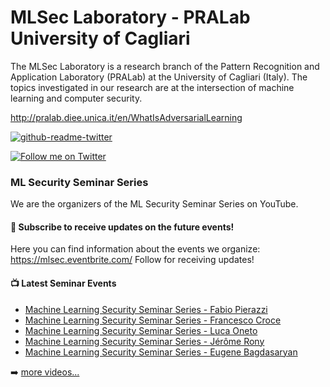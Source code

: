 # MLSec Laboratory - PRALab University of Cagliari

The MLSec Laboratory is a research branch of the Pattern Recognition and Application Laboratory (PRALab) at the University of Cagliari (Italy). 
The topics investigated in our research are at the intersection of machine learning and computer security.

http://pralab.diee.unica.it/en/WhatIsAdversarialLearning

[![github-readme-twitter](https://github-readme-twitter.gazf.vercel.app/api?id=mlsec_lab&layout=wide)](https://twitter.com/mlsec_lab)

[![Follow me on Twitter](https://img.shields.io/twitter/follow/mlsec_lab?style=social)](https://twitter.com/mlsec_lab)

### ML Security Seminar Series

We are the organizers of the ML Security Seminar Series on YouTube. 

#### :pushpin: Subscribe to receive updates on the future events!

Here you can find information about the events we organize: https://mlsec.eventbrite.com/
Follow for receiving updates!


#### :tv: Latest Seminar Events

<!-- BLOG-POST-LIST:START -->
- [Machine Learning Security Seminar Series - Fabio Pierazzi](https://www.youtube.com/watch?v=Aa2gaL--bFw)
- [Machine Learning Security Seminar Series - Francesco Croce](https://www.youtube.com/watch?v=MrRPTB0ZmJw)
- [Machine Learning Security Seminar Series - Luca Oneto](https://www.youtube.com/watch?v=jbOCw-u8D_E)
- [Machine Learning Security Seminar Series - Jérôme Rony](https://www.youtube.com/watch?v=ItnSgpgmXMI)
- [Machine Learning Security Seminar Series - Eugene Bagdasaryan](https://www.youtube.com/watch?v=bfQ0V8Nif1Y)
<!-- BLOG-POST-LIST:END -->

 ➡️ [more videos...](https://www.youtube.com/channel/UCfLweXOMiUVt0VUfBax1cRw)
